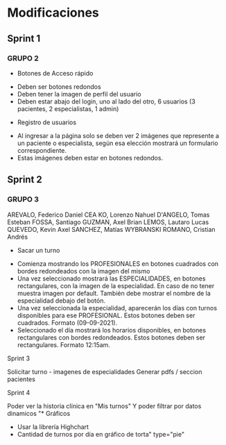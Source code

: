# Modificaciones

## Sprint 1
### GRUPO 2

* Botones de Acceso rápido
- Deben ser botones redondos
- Deben tener la imagen de perfil del usuario
- Deben estar abajo del login, uno al lado del otro, 6 usuarios (3 pacientes, 2 especialistas, 1 admin)

* Registro de usuarios
- Al ingresar a la página solo se deben ver 2 imágenes que represente a un paciente o especialista, según esa elección mostrará un formulario correspondiente.
- Estas imágenes deben estar en botones redondos.

## Sprint 2
### GRUPO 3

AREVALO, Federico Daniel
CEA KO, Lorenzo Nahuel
D'ANGELO, Tomas Esteban
FOSSA, Santiago
GUZMAN, Axel Brian
LEMOS, Lautaro Lucas
QUEVEDO, Kevin Axel
SANCHEZ, Matías
WYBRANSKI ROMANO, Cristian Andrés

* Sacar un turno
- Comienza mostrando los PROFESIONALES en botones cuadrados con bordes redondeados con la imagen del mismo
- Una vez seleccionado mostrará las ESPECIALIDADES, en botones rectangulares, con la imagen de la especialidad. En caso de no tener muestra imagen por default. También debe mostrar el nombre de la especialidad debajo del botón.
- Una vez seleccionada la especialidad, aparecerán los días con turnos disponibles para ese PROFESIONAL. Estos botones deben ser cuadrados. Formato (09-09-2021).
- Seleccionado el día mostrará los horarios disponibles, en botones rectangulares con bordes redondeados. Estos botones deben ser rectangulares. Formato 12:15am.

Sprint 3

Solicitar turno - imagenes de especialidades
Generar pdfs / seccion pacientes

Sprint 4

Poder ver la historia clínica en "Mis turnos" Y poder filtrar por datos dinamicos
"* Gráficos
- Usar la librería Highchart
- Cantidad de turnos por día en gráfico de torta"
type="pie"